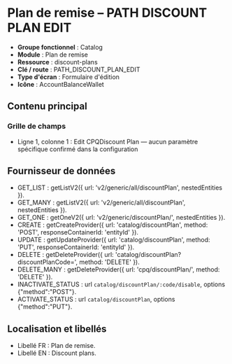 # Plan de remise – PATH DISCOUNT PLAN EDIT

- **Groupe fonctionnel** : Catalog
- **Module** : Plan de remise
- **Ressource** : discount-plans
- **Clé / route** : PATH_DISCOUNT_PLAN_EDIT
- **Type d'écran** : Formulaire d'édition
- **Icône** : AccountBalanceWallet

## Contenu principal
### Grille de champs
- Ligne 1, colonne 1 : Edit CPQDiscount Plan — aucun paramètre spécifique confirmé dans la configuration

## Fournisseur de données
- GET_LIST : getListV2({
  url: 'v2/generic/all/discountPlan',
  nestedEntities
}).
- GET_MANY : getListV2({
  url: 'v2/generic/all/discountPlan',
  nestedEntities
}).
- GET_ONE : getOneV2({
  url: 'v2/generic/discountPlan/',
  nestedEntities
}).
- CREATE : getCreateProvider({
  url: 'catalog/discountPlan',
  method: 'POST',
  responseContainerId: 'entityId'
}).
- UPDATE : getUpdateProvider({
  url: 'catalog/discountPlan',
  method: 'PUT',
  responseContainerId: 'entityId'
}).
- DELETE : getDeleteProvider({
  url: 'catalog/discountPlan?discountPlanCode=',
  method: 'DELETE'
}).
- DELETE_MANY : getDeleteProvider({
  url: 'cpq/discountPlan/',
  method: 'DELETE'
}).
- INACTIVATE_STATUS : url `catalog/discountPlan/:code/disable`, options {"method":"POST"}.
- ACTIVATE_STATUS : url `catalog/discountPlan`, options {"method":"PUT"}.

## Localisation et libellés
- Libellé FR : Plan de remise.
- Libellé EN : Discount plans.